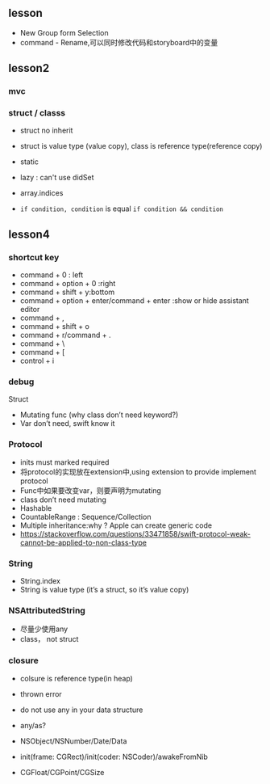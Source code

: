 ## lesson
* New Group form Selection
* command - Rename,可以同时修改代码和storyboard中的变量

## lesson2
### mvc

### struct / classs
* struct no inherit
* struct is value type (value copy), class is reference type(reference copy)

* static
* lazy : can't use didSet 
* array.indices
* `if condition, condition` is equal `if condition && condition`


## lesson4
### shortcut key
* command + 0 : left
* command + option + 0 :right
* command + shift + y:bottom
* command + option + enter/command + enter :show or hide assistant editor
* command + ,
* command + shift + o
* command + r/command + .
* command + \
* command + [ 
* control + i

### debug

Struct
* Mutating func (why class don’t  need keyword?)
* Var don’t need, swift know it


### Protocol
* inits must marked required
* 将protocol的实现放在extension中,using extension to provide implement protocol
* Func中如果要改变var，则要声明为mutating
* class don’t need mutating
* Hashable
* CountableRange : Sequence/Collection
* Multiple inheritance:why ? Apple can create generic code
* https://stackoverflow.com/questions/33471858/swift-protocol-weak-cannot-be-applied-to-non-class-type

### String
* String.index
* String is value type (it’s a  struct, so it’s value copy)

### NSAttributedString
* 尽量少使用any
* class， not struct

### closure
* colsure is reference type(in heap)

* thrown error
* do not use any in your data structure
* any/as?
* NSObject/NSNumber/Date/Data
* init(frame: CGRect)/init(coder: NSCoder)/awakeFromNib
* CGFloat/CGPoint/CGSize



